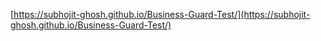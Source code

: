 [https://subhojit-ghosh.github.io/Business-Guard-Test/](https://subhojit-ghosh.github.io/Business-Guard-Test/)